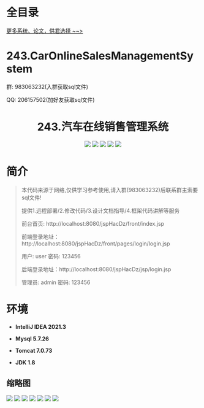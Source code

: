 # 全目录

[更多系统、论文，供君选择 ~~>](https://www.yuque.com/wisebit/blog)

# 243.CarOnlineSalesManagementSystem

<p>群: 983063232(入群获取sql文件)</p>
<p>QQ: 206157502(加好友获取sql文件)</p>

<p><h1 align="center">243.汽车在线销售管理系统</h1></p>


<p align="center">
	<img src="https://img.shields.io/badge/jdk-1.8-orange.svg"/>
    <img src="https://img.shields.io/badge/spring-5.x-lightgrey.svg"/>
    <img src="https://img.shields.io/badge/springmvc-3.x-blue.svg"/>
    <img src="https://img.shields.io/badge/jsp-3.x-blue.svg"/>
    <img src="https://img.shields.io/badge/mybatis-5.x-yellow.svg"/>
</p>

# 简介

> 本代码来源于网络,仅供学习参考使用,请入群(983063232)后联系群主索要sql文件!
>
> 提供1.远程部署/2.修改代码/3.设计文档指导/4.框架代码讲解等服务
>
> 前台首页: http://localhost:8080/jspHacDz/front/index.jsp
>
> 前端登录地址：http://localhost:8080/jspHacDz/front/pages/login/login.jsp
> 
> 用户: user 密码: 123456
> 
> 后端登录地址：http://localhost:8080/jspHacDz/jsp/login.jsp
>
> 管理员: admin   密码: 123456
>

# 环境

- <b>IntelliJ IDEA 2021.3</b>

- <b>Mysql 5.7.26</b>

- <b>Tomcat 7.0.73</b>

- <b>JDK 1.8</b>




## 缩略图

![](https://bitwise.oss-cn-heyuan.aliyuncs.com/2024/9/10/44f48556-2938-40d1-b1d8-c27f7aa26a8e.png)
![](https://bitwise.oss-cn-heyuan.aliyuncs.com/2024/9/10/3d3ba0cf-faf0-4d0f-85f1-a30e3f3a6687.png)
![](https://bitwise.oss-cn-heyuan.aliyuncs.com/2024/9/10/0b3491f6-032a-4591-b7b0-5f479aa35cba.png)
![](https://bitwise.oss-cn-heyuan.aliyuncs.com/2024/9/10/eabfdfe2-590b-46fb-b373-61ff3002f0d8.png)
![](https://bitwise.oss-cn-heyuan.aliyuncs.com/2024/9/10/a3789ed6-5b2c-4258-9880-ac7b328d0a9e.png)
![](https://bitwise.oss-cn-heyuan.aliyuncs.com/2024/9/10/a93b748b-131a-4997-a118-dc07c27fd203.png)
![](https://bitwise.oss-cn-heyuan.aliyuncs.com/2024/9/10/98403f36-1957-4902-b955-a16ba397a093.png)






